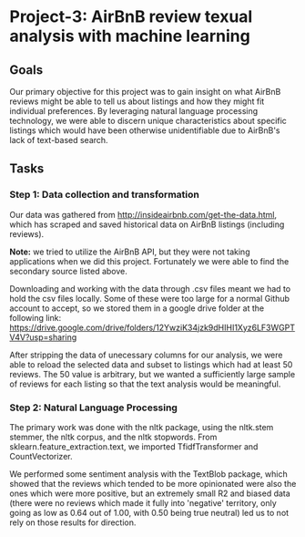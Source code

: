 # Project-3: AirBnB review texual analysis with machine learning


## Goals

Our primary objective for this project was to gain insight on what AirBnB reviews might be able to tell us about listings and how they might fit individual preferences. By leveraging natural language processing technology, we were able to discern unique characteristics about specific listings which would have been otherwise unidentifiable due to AirBnB's lack of text-based search. 

## Tasks
### Step 1: Data collection and transformation

Our data was gathered from http://insideairbnb.com/get-the-data.html, which has scraped and saved historical data on AirBnB listings (including reviews). 

**Note:** we tried to  utilize the AirBnB API, but they were not taking applications when we did this project. Fortunately we were able to find the secondary source listed above. 

Downloading and working with the data through .csv files meant we had to hold the csv files locally. Some of these were too large for a normal Github account to accept, so we stored them in a google drive folder at the following link:
https://drive.google.com/drive/folders/12YwziK34jzk9dHIHI1Xyz6LF3WGPTV4V?usp=sharing

After stripping the data of unecessary columns for our analysis, we were able to reload the selected data and subset to listings which had at least 50 reviews. The 50 value is arbitrary, but we wanted a sufficiently large sample of reviews for each listing so that the text analysis would be meaningful. 

### Step 2: Natural Language Processing

The primary work was done with the nltk package, using the nltk.stem stemmer, the nltk corpus, and the nltk stopwords. From sklearn.feature_extraction.text, we imported TfidfTransformer and CountVectorizer. 

We performed some sentiment analysis with the TextBlob package, which showed that the reviews which tended to be more opinionated were also the ones which were more positive, but an extremely small R2 and biased data (there were no reviews which made it fully into 'negative' territory, only going as low as 0.64 out of 1.00, with 0.50 being true neutral) led us to not rely on those results for direction. 

